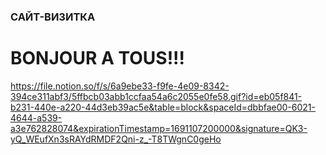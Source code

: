 ### САЙТ-ВИЗИТКА
# BONJOUR A TOUS!!!
https://file.notion.so/f/s/6a9ebe33-f9fe-4e09-8342-394ce311abf3/5ffbcb03abb1ccfaa54a6c2055e0fe58.gif?id=eb05f841-b231-440e-a220-44d3eb39ac5e&table=block&spaceId=dbbfae00-6021-4644-a539-a3e762828074&expirationTimestamp=1691107200000&signature=QK3-yQ_WEufXn3sRAYdRMDF2Qni-z_-T8TWgnC0geHo
